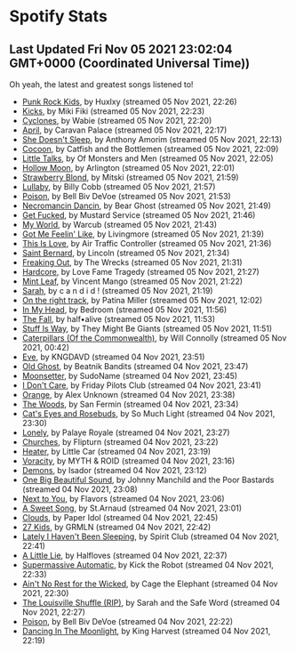 
# Spotify Stats
## Last Updated Fri Nov 05 2021 23:02:04 GMT+0000 (Coordinated Universal Time))

Oh yeah, the latest and greatest songs listened to!

- [Punk Rock Kids](https://www.last.fm/music/Huxlxy/_/Punk+Rock+Kids), by Huxlxy (streamed 05 Nov 2021, 22:26)
- [Kicks](https://www.last.fm/music/Miki+Fiki/_/Kicks), by Miki Fiki (streamed 05 Nov 2021, 22:23)
- [Cyclones](https://www.last.fm/music/Wabie/_/Cyclones), by Wabie (streamed 05 Nov 2021, 22:20)
- [April](https://www.last.fm/music/Caravan+Palace/_/April), by Caravan Palace (streamed 05 Nov 2021, 22:17)
- [She Doesn't Sleep](https://www.last.fm/music/Anthony+Amorim/_/She+Doesn%27t+Sleep), by Anthony Amorim (streamed 05 Nov 2021, 22:13)
- [Cocoon](https://www.last.fm/music/Catfish+and+the+Bottlemen/_/Cocoon), by Catfish and the Bottlemen (streamed 05 Nov 2021, 22:09)
- [Little Talks](https://www.last.fm/music/Of+Monsters+and+Men/_/Little+Talks), by Of Monsters and Men (streamed 05 Nov 2021, 22:05)
- [Hollow Moon](https://www.last.fm/music/Arlington/_/Hollow+Moon), by Arlington (streamed 05 Nov 2021, 22:01)
- [Strawberry Blond](https://www.last.fm/music/Mitski/_/Strawberry+Blond), by Mitski (streamed 05 Nov 2021, 21:59)
- [Lullaby](https://www.last.fm/music/Billy+Cobb/_/Lullaby), by Billy Cobb (streamed 05 Nov 2021, 21:57)
- [Poison](https://www.last.fm/music/Bell+Biv+DeVoe/_/Poison), by Bell Biv DeVoe (streamed 05 Nov 2021, 21:53)
- [Necromancin Dancin](https://www.last.fm/music/Bear+Ghost/_/Necromancin+Dancin), by Bear Ghost (streamed 05 Nov 2021, 21:49)
- [Get Fucked](https://www.last.fm/music/Mustard+Service/_/Get+Fucked), by Mustard Service (streamed 05 Nov 2021, 21:46)
- [My World](https://www.last.fm/music/Warcub/_/My+World), by Warcub (streamed 05 Nov 2021, 21:43)
- [Got Me Feelin' Like](https://www.last.fm/music/Livingmore/_/Got+Me+Feelin%27+Like), by Livingmore (streamed 05 Nov 2021, 21:39)
- [This Is Love](https://www.last.fm/music/Air+Traffic+Controller/_/This+Is+Love), by Air Traffic Controller (streamed 05 Nov 2021, 21:36)
- [Saint Bernard](https://www.last.fm/music/Lincoln/_/Saint+Bernard), by Lincoln (streamed 05 Nov 2021, 21:34)
- [Freaking Out](https://www.last.fm/music/The+Wrecks/_/Freaking+Out), by The Wrecks (streamed 05 Nov 2021, 21:31)
- [Hardcore](https://www.last.fm/music/Love+Fame+Tragedy/_/Hardcore), by Love Fame Tragedy (streamed 05 Nov 2021, 21:27)
- [Mint Leaf](https://www.last.fm/music/Vincent+Mango/_/Mint+Leaf), by Vincent Mango (streamed 05 Nov 2021, 21:22)
- [Sarah](https://www.last.fm/music/c+a+n+d+i+d+!/_/Sarah), by c a n d i d ! (streamed 05 Nov 2021, 21:19)
- [On the right track](https://www.last.fm/music/Patina+Miller/_/On+the+right+track), by Patina Miller (streamed 05 Nov 2021, 12:02)
- [In My Head](https://www.last.fm/music/Bedroom/_/In+My+Head), by Bedroom (streamed 05 Nov 2021, 11:56)
- [The Fall](https://www.last.fm/music/half%E2%80%A2alive/_/The+Fall), by half•alive (streamed 05 Nov 2021, 11:53)
- [Stuff Is Way](https://www.last.fm/music/They+Might+Be+Giants/_/Stuff+Is+Way), by They Might Be Giants (streamed 05 Nov 2021, 11:51)
- [Caterpillars (Of the Commonwealth)](https://www.last.fm/music/Will+Connolly/_/Caterpillars+(Of+the+Commonwealth)), by Will Connolly (streamed 05 Nov 2021, 00:42)
- [Eve](https://www.last.fm/music/KNGDAVD/_/Eve), by KNGDAVD (streamed 04 Nov 2021, 23:51)
- [Old Ghost](https://www.last.fm/music/Beatnik+Bandits/_/Old+Ghost), by Beatnik Bandits (streamed 04 Nov 2021, 23:47)
- [Moonsetter](https://www.last.fm/music/SudoName/_/Moonsetter), by SudoName (streamed 04 Nov 2021, 23:45)
- [I Don't Care](https://www.last.fm/music/Friday+Pilots+Club/_/I+Don%27t+Care), by Friday Pilots Club (streamed 04 Nov 2021, 23:41)
- [Orange](https://www.last.fm/music/Alex+Unknown/_/Orange), by Alex Unknown (streamed 04 Nov 2021, 23:38)
- [The Woods](https://www.last.fm/music/San+Fermin/_/The+Woods), by San Fermin (streamed 04 Nov 2021, 23:34)
- [Cat's Eyes and Rosebuds](https://www.last.fm/music/So+Much+Light/_/Cat%27s+Eyes+and+Rosebuds), by So Much Light (streamed 04 Nov 2021, 23:30)
- [Lonely](https://www.last.fm/music/Palaye+Royale/_/Lonely), by Palaye Royale (streamed 04 Nov 2021, 23:27)
- [Churches](https://www.last.fm/music/Flipturn/_/Churches), by Flipturn (streamed 04 Nov 2021, 23:22)
- [Heater](https://www.last.fm/music/Little+Car/_/Heater), by Little Car (streamed 04 Nov 2021, 23:19)
- [Voracity](https://www.last.fm/music/MYTH+&+ROID/_/Voracity), by MYTH & ROID (streamed 04 Nov 2021, 23:16)
- [Demons](https://www.last.fm/music/Isador/_/Demons), by Isador (streamed 04 Nov 2021, 23:12)
- [One Big Beautiful Sound](https://www.last.fm/music/Johnny+Manchild+and+the+Poor+Bastards/_/One+Big+Beautiful+Sound), by Johnny Manchild and the Poor Bastards (streamed 04 Nov 2021, 23:08)
- [Next to You](https://www.last.fm/music/Flavors/_/Next+to+You), by Flavors (streamed 04 Nov 2021, 23:06)
- [A Sweet Song](https://www.last.fm/music/St.Arnaud/_/A+Sweet+Song), by St.Arnaud (streamed 04 Nov 2021, 23:01)
- [Clouds](https://www.last.fm/music/Paper+Idol/_/Clouds), by Paper Idol (streamed 04 Nov 2021, 22:45)
- [27 Kids](https://www.last.fm/music/GRMLN/_/27+Kids), by GRMLN (streamed 04 Nov 2021, 22:42)
- [Lately I Haven't Been Sleeping](https://www.last.fm/music/Spirit+Club/_/Lately+I+Haven%27t+Been+Sleeping), by Spirit Club (streamed 04 Nov 2021, 22:41)
- [A Little Lie](https://www.last.fm/music/Halfloves/_/A+Little+Lie), by Halfloves (streamed 04 Nov 2021, 22:37)
- [Supermassive Automatic](https://www.last.fm/music/Kick+the+Robot/_/Supermassive+Automatic), by Kick the Robot (streamed 04 Nov 2021, 22:33)
- [Ain't No Rest for the Wicked](https://www.last.fm/music/Cage+the+Elephant/_/Ain%27t+No+Rest+for+the+Wicked), by Cage the Elephant (streamed 04 Nov 2021, 22:30)
- [The Louisville Shuffle (RIP)](https://www.last.fm/music/Sarah+and+the+Safe+Word/_/The+Louisville+Shuffle+(RIP)), by Sarah and the Safe Word (streamed 04 Nov 2021, 22:27)
- [Poison](https://www.last.fm/music/Bell+Biv+DeVoe/_/Poison), by Bell Biv DeVoe (streamed 04 Nov 2021, 22:22)
- [Dancing In The Moonlight](https://www.last.fm/music/King+Harvest/_/Dancing+In+The+Moonlight), by King Harvest (streamed 04 Nov 2021, 22:19)
